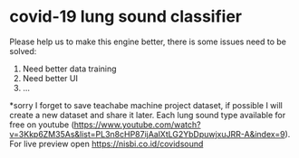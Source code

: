 # covid-19 lung sound classifier

Please help us to make this engine better, there is some issues need to be solved:
1. Need better data training
2. Need better UI
3. ...

*sorry I forget to save teachabe machine project dataset, if possible I will create a new dataset and share it later. Each lung sound type available for free on youtube (https://www.youtube.com/watch?v=3Kkp6ZM35As&list=PL3n8cHP87ijAalXtLG2YbDpuwjxuJRR-A&index=9). For live preview open https://nisbi.co.id/covidsound